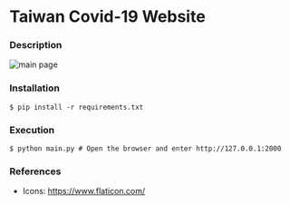 # Taiwan Covid-19 Website

### Description
![main page](https://i.imgur.com/8j3LWAB.jpg)

### Installation
```console
$ pip install -r requirements.txt
```

### Execution
```console
$ python main.py # Open the browser and enter http://127.0.0.1:2000
```

### References
- Icons: https://www.flaticon.com/